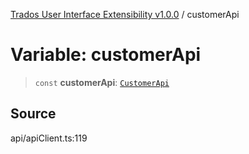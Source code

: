[Trados User Interface Extensibility v1.0.0](../wiki/globals) / customerApi

# Variable: customerApi

> `const` **customerApi**: [`CustomerApi`](../wiki/Class.CustomerApi)

## Source

api/apiClient.ts:119
